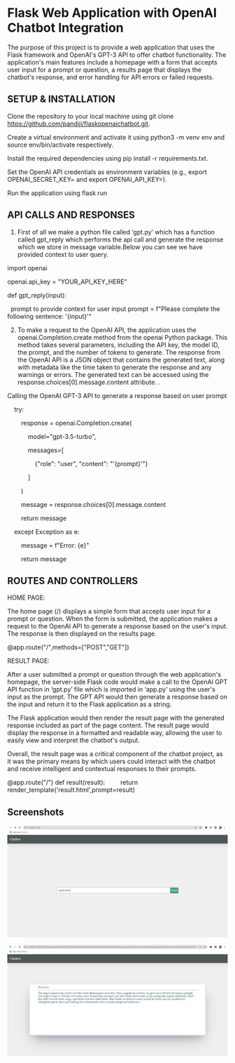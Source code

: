 
# Flask Web Application with OpenAI Chatbot Integration

The purpose of this project is to provide a web application that uses the Flask framework and OpenAI's GPT-3 API to offer chatbot functionality. The application's main features include a homepage with a form that accepts user input for a prompt or question, a results page that displays the chatbot's response, and error handling for API errors or failed requests.



## SETUP & INSTALLATION

Clone the repository to your local machine using git clone https://github.com/pandiji/flaskopenaichatbot.git.

Create a virtual environment and activate it using python3 -m venv env and source env/bin/activate respectively.

Install the required dependencies using pip install -r requirements.txt.

Set the OpenAI API credentials as environment variables (e.g., export OPENAI_SECRET_KEY=<your-secret-key> and export OPENAI_API_KEY=<your-api-key>).

Run the application using flask run
## API CALLS AND RESPONSES

1. First of all we make a python file called ‘gpt.py’ which has a function called gpt_reply which performs the api call and generate the response which we store in message variable.Below you can see we have provided context to user query.

import openai

openai.api_key = "YOUR_API_KEY_HERE“

def gpt_reply(input):

  
prompt to provide context for user input
prompt = f"Please complete the following sentence: '{input}'"

2) To make a request to the OpenAI API, the application uses the openai.Completion.create method from the openai Python package. This method takes several parameters, including the API key, the model ID, the prompt, and the number of tokens to generate.
The response from the OpenAI API is a JSON object that contains the generated text, along with metadata like the time taken to generate the response and any warnings or errors. The generated text can be accessed using the response.choices[0].message.content attribute.
.

Calling the OpenAI GPT-3 API to generate a response based on user prompt 

    try:

        response = openai.Completion.create(

            model="gpt-3.5-turbo",

            messages=[

                {"role": "user", "content": "'{prompt}'"}

            ]

        )

        message = response.choices[0].message.content

        return message

    except Exception as e:

        message = f"Error: {e}"

        return message

## ROUTES AND CONTROLLERS

HOME PAGE:

The home page (/) displays a simple form that accepts user input for a prompt or question. When the form is submitted, the application makes a request to the OpenAI API to generate a response based on the user's input. The response is then displayed on the results page.

@app.route("/",methods=["POST","GET"])

RESULT PAGE:

After a user submitted a prompt or question through the web application's homepage, the server-side Flask code would make a call to the OpenAI GPT API function in ‘gpt.py’ file which is imported in ‘app.py’ using the user's input as the prompt. The GPT API would then generate a response based on the input and return it to the Flask application as a string.

The Flask application would then render the result page with the generated response included as part of the page content. The result page would display the response in a formatted and readable way, allowing the user to easily view and interpret the chatbot's output.

Overall, the result page was a critical component of the chatbot project, as it was the primary means by which users could interact with the chatbot and receive intelligent and contextual responses to their prompts.



@app.route("/<result>")
def result(result):
        return render_template('result.html',prompt=result)


## Screenshots

![Request](/photo/login.png)

![Response](/photo/home.png)
